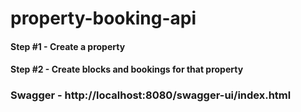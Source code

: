 # property-booking-api

#### Step #1 - Create a property
#### Step #2 - Create blocks and bookings for that property

### Swagger - http://localhost:8080/swagger-ui/index.html
